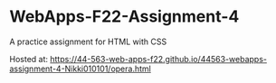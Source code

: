# WebApps-F22-Assignment-4
A practice assignment for HTML with CSS

Hosted at: https://44-563-web-apps-f22.github.io/44563-webapps-assignment-4-Nikki010101/opera.html

